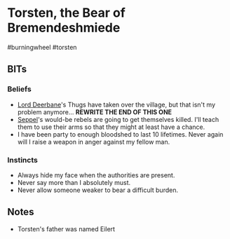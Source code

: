 # Torsten, the Bear of Bremendeshmiede
#burningwheel #torsten

## BITs
### Beliefs
- [Lord Deerbane](Lord%20Deerbane.md)'s Thugs have taken over the village, but that isn't my problem anymore... **REWRITE THE END OF THIS ONE**
- [Seppel](../Seppel.md)'s would-be rebels are going to get themselves killed.  I'll teach them to use their arms so that they might at least have a chance.
- I have been party to enough bloodshed to last 10 lifetimes.  Never again will I raise a weapon in anger against my fellow man.

### Instincts
- Always hide my face when the authorities are present.
- Never say more than I absolutely must.
- Never allow someone weaker to bear a difficult burden.

## Notes
* Torsten's father was named Eilert